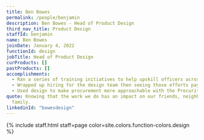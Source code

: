 ```yaml
---
title: Ben Bowes
permalink: /people/benjamin
description: Ben Bowes - Head of Product Design
third_nav_title: Product Design
staffId: benjamin
name: Ben Bowes
joinDate: January 4, 2022
functionId: design
jobTitle: Head of Product Design
curProducts: []
pastProducts: []
accomplishments:
  - Ran a series of training initiatives to help upskill officers across the organisation.
  - Wrapped up hiring for the design team then seeing those efforts pay off via the quality of work produced by designers during hackathon.
  - Used design to make procurement more approachable with the Procurit project during hackathon.
quote: Knowing that the work we do has an impact on our friends, neighbours, and
  family.
linkedinId: "bowesdesign"
---
```


{% include staff.html staff=page color=site.colors.function-colors.design %}
